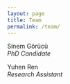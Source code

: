 ```yaml
---
layout: page
title: Team
permalink: /team/
---
```


Sinem Görücü  
_PhD Candidate_

Yuhen Ren  
_Research Assistant_   
